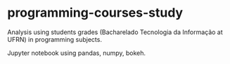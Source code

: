 # programming-courses-study

Analysis using students grades (Bacharelado Tecnologia da Informação at UFRN) in programming subjects. 

Jupyter notebook using pandas, numpy, bokeh. 
